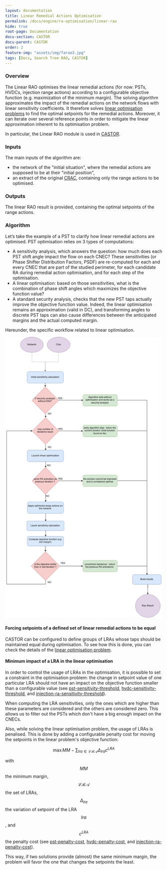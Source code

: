 ```yaml
---
layout: documentation
title: Linear Remedial Actions Optimisation
permalink: /docs/engine/ra-optimisation/linear-rao
hide: true
root-page: Documentation
docu-section: CASTOR
docu-parent: CASTOR
order: 2
feature-img: "assets/img/farao3.jpg"
tags: [Docs, Search Tree RAO, CASTOR]
---
```


### Overview

The Linear RAO optimises the linear remedial actions (for now: PSTs, HVDCs, injection range actions) according to a configurable objective function (e.g. maximization of the minimum margin). The solving algorithm approximates the impact of the remedial actions on the network flows with linear sensitivity coefficients. It therefore solves [linear optimisation problems](/docs/engine/ra-optimisation/linear-optimisation-problem) to find the optimal setpoints for the remedial actions. Moreover, it can iterate over several reference points in order to mitigate the linear approximation inherent to its optimisation problem.

In particular, the Linear RAO module is used in [CASTOR](/docs/engine/ra-optimisation/search-tree-rao).

### Inputs

The main inputs of the algorithm are:
- the network of the "initial situation", where the remedial actions are supposed to be at their "initial position",
- an extract of the original [CRAC](/docs/input-data/crac), containing only the range actions to be optimised.

### Outputs

The linear RAO result is provided, containing the optimal setpoints of the range actions.

### Algorithm

Let’s take the example of a PST to clarify how linear remedial actions are optimised.
PST optimisation relies on 3 types of computations:
- A sensitivity analysis, which answers the question: how much does each PST shift angle impact the flow on each CNEC?
These sensitivities (or Phase Shifter Distribution Factors, PSDF) are re-computed for each and every CNEC that are part of the studied perimeter, for each candidate RA during remedial action optimisation, and for each step of the optimisation.
- A linear optimisation: based on those sensitivities, what is the combination of phase shift angles which maximizes the objective function value?
- A standard security analysis, checks that the new PST taps actually improve the objective function value. Indeed, the linear optimisation remains an approximation (valid in DC), and transforming angles to discrete PST taps can also cause differences between the anticipated margins and the actual computed margin.

Hereunder, the specific workflow related to linear optimisation.

![Linear RAO algorithm](/assets/img/linear-rao-algo.png)

#### Forcing setpoints of a defined set of linear remedial actions to be equal

CASTOR can be configured to define groups of LRAs whose taps should be maintained equal during optimisation. To see how this is done, you can check the details of the [linear optimisation problem](/docs/engine/ra-optimisation/linear-optimisation-problem).

#### Minimum impact of a LRA in the linear optimisation

In order to control the usage of LRAs in the optimisation, it is possible to set a constraint in the optimisation problem: the change in setpoint value of one particular LRA should not have an impact on the objective function smaller than a configurable value (see [pst-sensitivity-threshold](/docs/parameters/json-parameters#pst-sensitivity-threshold), [hvdc-sensitivity-threshold](/docs/parameters/json-parameters#hvdc-sensitivity-threshold), and [injection-ra-sensitivity-threshold](/docs/parameters/json-parameters#injection-ra-sensitivity-threshold)).

When computing the LRA sensitivities, only the ones which are higher than these parameters are considered and the others are considered zero. This allows us to filter out the PSTs which don't have a big enough impact on the CNECs.

Also, while solving the linear optimisation problem, the usage of LRAs is penalised. This is done by adding a configurable penalty cost for moving the setpoints in the linear problem's objective function:

$$\begin{equation}
\max MM - \sum_{lra \in \mathcal{LRA}} \Delta_{lra} c^{LRA}
\end{equation}$$

with $$MM$$ the minimum margin, $$\mathcal{LRA}$$ the set of LRAs, $$\Delta_{lra}$$ the variation of setpoint of the LRA $$lra$$, and $$c^{LRA}$$ the penalty cost (see [pst-penalty-cost](/docs/parameters/json-parameters#pst-penalty-cost), [hvdc-penalty-cost](/docs/parameters/json-parameters#hvdc-penalty-cost), and [injection-ra-penalty-cost](/docs/parameters/json-parameters#injection-ra-penalty-cost)).

This way, if two solutions provide (almost) the same minimum margin, the problem will favor the one that changes the setpoints the 
least.
